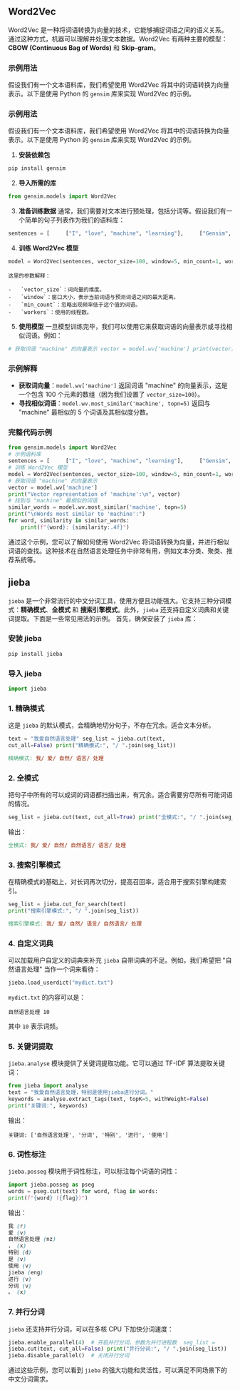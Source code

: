 ## Word2Vec
Word2Vec 是一种将词语转换为向量的技术，它能够捕捉词语之间的语义关系。通过这种方式，机器可以理解并处理文本数据。Word2Vec 有两种主要的模型：**CBOW (Continuous Bag of Words)** 和 **Skip-gram**。

### 示例用法

假设我们有一个文本语料库，我们希望使用 Word2Vec 将其中的词语转换为向量表示。以下是使用 Python 的 `gensim` 库来实现 Word2Vec 的示例。

### 示例用法

假设我们有一个文本语料库，我们希望使用 Word2Vec 将其中的词语转换为向量表示。以下是使用 Python 的 `gensim` 库来实现 Word2Vec 的示例。

1.  **安装依赖包**
    
    
~~~bash
pip install gensim
~~~
    
2.  **导入所需的库**
    
~~~py
from gensim.models import Word2Vec
~~~
    
3.  **准备训练数据** 通常，我们需要对文本进行预处理，包括分词等。假设我们有一个简单的句子列表作为我们的语料库：
    
~~~py
sentences = [     ["I", "love", "machine", "learning"],     ["Gensim", "is", "a", "great", "tool"],     ["Word2Vec", "transforms", "words", "to", "vectors"],     ["Natural", "language", "processing", "is", "fun"] ]
~~~
    
4.  **训练 Word2Vec 模型**
    
~~~py
model = Word2Vec(sentences, vector_size=100, window=5, min_count=1, workers=4)
~~~
    这里的参数解释：
    
    -   `vector_size`：词向量的维度。
    -   `window`：窗口大小，表示当前词语与预测词语之间的最大距离。
    -   `min_count`：忽略出现频率低于这个值的词语。
    -   `workers`：使用的线程数。
5.  **使用模型** 一旦模型训练完毕，我们可以使用它来获取词语的向量表示或寻找相似词语。例如：
    
~~~py
# 获取词语 "machine" 的向量表示 vector = model.wv['machine'] print(vector)  # 找到与 "machine" 最相似的词语 similar_words = model.wv.most_similar('machine', topn=5) print(similar_words)
~~~

### 示例解释

-   **获取词向量**：`model.wv['machine']` 返回词语 "machine" 的向量表示，这是一个包含 100 个元素的数组（因为我们设置了 `vector_size=100`）。
-   **寻找相似词语**：`model.wv.most_similar('machine', topn=5)` 返回与 "machine" 最相似的 5 个词语及其相似度分数。

### 完整代码示例

~~~py
from gensim.models import Word2Vec  
# 示例语料库 
sentences = [     ["I", "love", "machine", "learning"],     ["Gensim", "is", "a", "great", "tool"],     ["Word2Vec", "transforms", "words", "to", "vectors"],     ["Natural", "language", "processing", "is", "fun"] ]  
# 训练 Word2Vec 模型 
model = Word2Vec(sentences, vector_size=100, window=5, min_count=1, workers=4)  
# 获取词语 "machine" 的向量表示 
vector = model.wv['machine'] 
print("Vector representation of 'machine':\n", vector)  
# 找到与 "machine" 最相似的词语 
similar_words = model.wv.most_similar('machine', topn=5) 
print("\nWords most similar to 'machine':") 
for word, similarity in similar_words:     
	print(f"{word}: {similarity:.4f}")
~~~
通过这个示例，您可以了解如何使用 Word2Vec 将词语转换为向量，并进行相似词语的查找。这种技术在自然语言处理任务中非常有用，例如文本分类、聚类、推荐系统等。

## jieba
`jieba` 是一个非常流行的中文分词工具，使用方便且功能强大。它支持三种分词模式：**精确模式**、**全模式** 和 **搜索引擎模式**。此外，`jieba` 还支持自定义词典和关键词提取。下面是一些常见用法的示例。
首先，确保安装了 `jieba` 库：
### 安装 jieba

~~~bash
pip install jieba
~~~
### 导入 jieba

~~~py
import jieba
~~~

### 1. 精确模式

这是 `jieba` 的默认模式，会精确地切分句子，不存在冗余。适合文本分析。


~~~py
text = "我爱自然语言处理" seg_list = jieba.cut(text, 
cut_all=False) print("精确模式:", "/ ".join(seg_list))
~~~

~~~makefile
精确模式: 我/ 爱/ 自然/ 语言/ 处理
~~~

### 2. 全模式

把句子中所有的可以成词的词语都扫描出来，有冗余。适合需要穷尽所有可能词语的情况。


~~~py
seg_list = jieba.cut(text, cut_all=True) print("全模式:", "/ ".join(seg_list))
~~~
输出：


~~~makefile
全模式: 我/ 爱/ 自然/ 自然语言/ 语言/ 处理
~~~

### 3. 搜索引擎模式

在精确模式的基础上，对长词再次切分，提高召回率，适合用于搜索引擎构建索引。
~~~py
seg_list = jieba.cut_for_search(text) 
print("搜索引擎模式:", "/ ".join(seg_list))
~~~

~~~makefile
搜索引擎模式: 我/ 爱/ 自然/ 语言/ 自然语言/ 处理
~~~

### 4. 自定义词典

可以加载用户自定义的词典来补充 `jieba` 自带词典的不足。例如，我们希望把 "自然语言处理" 当作一个词来看待：


~~~py
jieba.load_userdict("mydict.txt")
~~~

`mydict.txt` 的内容可以是：


~~~
自然语言处理 10
~~~

其中 `10` 表示词频。

### 5. 关键词提取

`jieba.analyse` 模块提供了关键词提取功能。它可以通过 TF-IDF 算法提取关键词：
~~~py
from jieba import analyse
text = "我爱自然语言处理，特别是使用jieba进行分词。" 
keywords = analyse.extract_tags(text, topK=5, withWeight=False) 
print("关键词:", keywords)
~~~

输出：

~~~less
关键词: ['自然语言处理', '分词', '特别', '进行', '使用']
~~~

### 6. 词性标注

`jieba.posseg` 模块用于词性标注，可以标注每个词语的词性：


~~~py
import jieba.posseg as pseg  
words = pseg.cut(text) for word, flag in words:     
print(f"{word} ({flag})")
~~~

输出：

~~~scss
我 (r) 
爱 (v) 
自然语言处理 (nz) 
， (x) 
特别 (d) 
是 (v) 
使用 (v) 
jieba (eng) 
进行 (v) 
分词 (v) 
。 (x)
~~~
### 7. 并行分词

`jieba` 还支持并行分词，可以在多核 CPU 下加快分词速度：


~~~py
jieba.enable_parallel(4)  # 开启并行分词，参数为并行进程数  seg_list = 
jieba.cut(text, cut_all=False) print("并行分词:", "/ ".join(seg_list))  
jieba.disable_parallel()  # 关闭并行分词
~~~

通过这些示例，您可以看到 `jieba` 的强大功能和灵活性，可以满足不同场景下的中文分词需求。
<!--stackedit_data:
eyJoaXN0b3J5IjpbMTEzODAyMDQzMiwxNTcwMDIyMjU0XX0=
-->